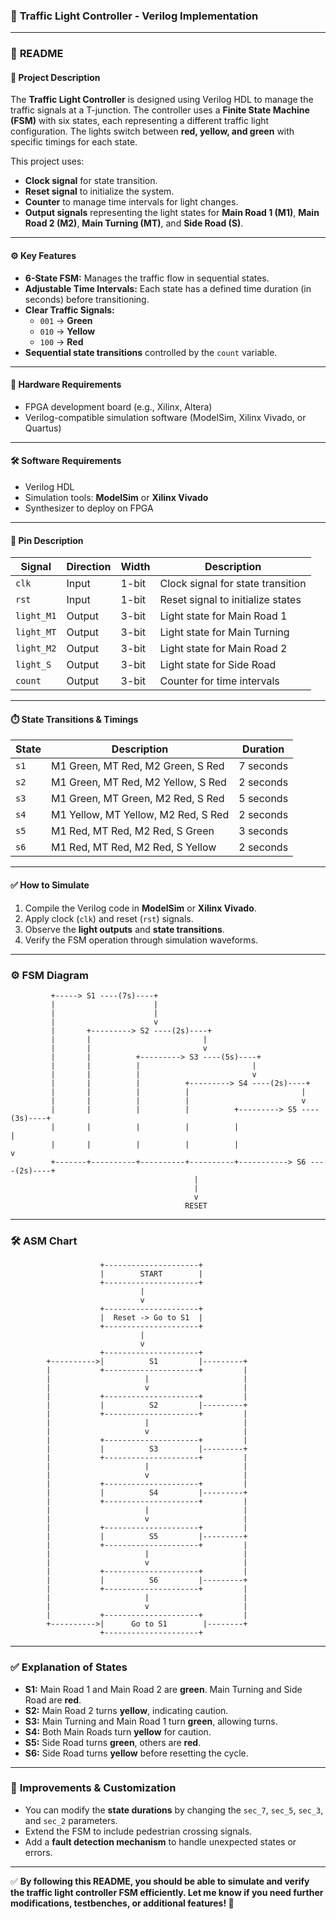 ### 🚦 **Traffic Light Controller - Verilog Implementation**

---

### 📄 **README**

#### 📌 **Project Description**
The **Traffic Light Controller** is designed using Verilog HDL to manage the traffic signals at a T-junction. The controller uses a **Finite State Machine (FSM)** with six states, each representing a different traffic light configuration. The lights switch between **red, yellow, and green** with specific timings for each state. 

This project uses:
- **Clock signal** for state transition.
- **Reset signal** to initialize the system.
- **Counter** to manage time intervals for light changes.
- **Output signals** representing the light states for **Main Road 1 (M1)**, **Main Road 2 (M2)**, **Main Turning (MT)**, and **Side Road (S)**.

---

#### ⚙️ **Key Features**
- **6-State FSM:** Manages the traffic flow in sequential states.
- **Adjustable Time Intervals:** Each state has a defined time duration (in seconds) before transitioning.
- **Clear Traffic Signals:**
    - `001` → **Green**
    - `010` → **Yellow**
    - `100` → **Red**
- **Sequential state transitions** controlled by the `count` variable.

---

#### 🔧 **Hardware Requirements**
- FPGA development board (e.g., Xilinx, Altera)
- Verilog-compatible simulation software (ModelSim, Xilinx Vivado, or Quartus)

---

#### 🛠️ **Software Requirements**
- Verilog HDL
- Simulation tools: **ModelSim** or **Xilinx Vivado**
- Synthesizer to deploy on FPGA

---

#### 📑 **Pin Description**
| **Signal**   | **Direction** | **Width**  | **Description**                    |
|--------------|--------------|------------|-----------------------------------|
| `clk`        | Input        | 1-bit      | Clock signal for state transition |
| `rst`        | Input        | 1-bit      | Reset signal to initialize states |
| `light_M1`   | Output       | 3-bit      | Light state for Main Road 1       |
| `light_MT`   | Output       | 3-bit      | Light state for Main Turning      |
| `light_M2`   | Output       | 3-bit      | Light state for Main Road 2       |
| `light_S`    | Output       | 3-bit      | Light state for Side Road         |
| `count`      | Output       | 3-bit      | Counter for time intervals        |

---

#### ⏱️ **State Transitions & Timings**
| **State**  | **Description**              | **Duration** |
|------------|------------------------------|--------------|
| `s1`       | M1 Green, MT Red, M2 Green, S Red  | 7 seconds    |
| `s2`       | M1 Green, MT Red, M2 Yellow, S Red | 2 seconds    |
| `s3`       | M1 Green, MT Green, M2 Red, S Red  | 5 seconds    |
| `s4`       | M1 Yellow, MT Yellow, M2 Red, S Red| 2 seconds    |
| `s5`       | M1 Red, MT Red, M2 Red, S Green    | 3 seconds    |
| `s6`       | M1 Red, MT Red, M2 Red, S Yellow   | 2 seconds    |

---

#### ✅ **How to Simulate**
1. Compile the Verilog code in **ModelSim** or **Xilinx Vivado**.
2. Apply clock (`clk`) and reset (`rst`) signals.
3. Observe the **light outputs** and **state transitions**.
4. Verify the FSM operation through simulation waveforms.

---

### ⚙️ **FSM Diagram**
```plaintext
         +-----> S1 ----(7s)----+
         |                      |
         |                      |
         |                      v
         |       +---------> S2 ----(2s)----+
         |       |                         |
         |       |                         v
         |       |          +---------> S3 ----(5s)----+
         |       |          |                         |
         |       |          |                         v
         |       |          |          +---------> S4 ----(2s)----+
         |       |          |          |                         |
         |       |          |          |                         v
         |       |          |          |          +---------> S5 ----(3s)----+
         |       |          |          |          |                         |
         |       |          |          |          |                         v
         +-------+----------+----------+----------+-----------> S6 ----(2s)----+
                                         |
                                         |
                                         v
                                       RESET
```

---

### 🛠️ **ASM Chart**
```plaintext
                    +---------------------+
                    |        START        |
                    +---------------------+
                             |
                             v
                    +---------------------+
                    |  Reset -> Go to S1  |
                    +---------------------+
                             |
                             v
                    +---------------------+
        +---------->|          S1         |---------+
        |           +---------------------+         |
        |                     |                     |
        |                     v                     |
        |           +---------------------+         |
        |           |          S2         |---------+
        |           +---------------------+         |
        |                     |                     |
        |                     v                     |
        |           +---------------------+         |
        |           |          S3         |---------+
        |           +---------------------+         |
        |                     |                     |
        |                     v                     |
        |           +---------------------+         |
        |           |          S4         |---------+
        |           +---------------------+         |
        |                     |                     |
        |                     v                     |
        |           +---------------------+         |
        |           |          S5         |---------+
        |           +---------------------+         |
        |                     |                     |
        |                     v                     |
        |           +---------------------+         |
        |           |          S6         |---------+
        |           +---------------------+         |
        |                     |                     |
        |                     v                     |
        |           +---------------------+         |
        +---------->|      Go to S1        |--------+
                    +---------------------+
```

---

### ✅ **Explanation of States**
- **S1:** Main Road 1 and Main Road 2 are **green**. Main Turning and Side Road are **red**.
- **S2:** Main Road 2 turns **yellow**, indicating caution.
- **S3:** Main Turning and Main Road 1 turn **green**, allowing turns.
- **S4:** Both Main Roads turn **yellow** for caution.
- **S5:** Side Road turns **green**, others are **red**.
- **S6:** Side Road turns **yellow** before resetting the cycle.

---

### 🚦 **Improvements & Customization**
- You can modify the **state durations** by changing the `sec_7`, `sec_5`, `sec_3`, and `sec_2` parameters.
- Extend the FSM to include pedestrian crossing signals.
- Add a **fault detection mechanism** to handle unexpected states or errors.

---

✅ **By following this README, you should be able to simulate and verify the traffic light controller FSM efficiently. Let me know if you need further modifications, testbenches, or additional features! 🚥**
